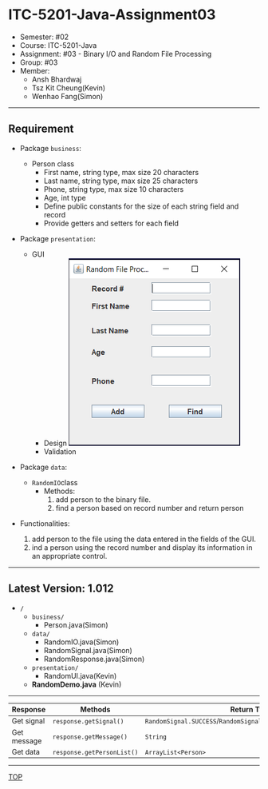 # ITC-5201-Java-Assignment03

- Semester: #02
- Course: ITC-5201-Java
- Assignment: #03 - Binary I/O and Random File Processing
- Group: #03
- Member:
  - Ansh Bhardwaj
  - Tsz Kit Cheung(Kevin)
  - Wenhao Fang(Simon)

---

## Requirement

- Package `business`:
  - Person class
    - First name, string type, max size 20 characters
    - Last name, string type, max size 25 characters
    - Phone, string type, max size 10 characters
    - Age, int type
    - Define public constants for the size of each string field and record
    - Provide getters and setters for each field
- Package `presentation`:
  - GUI
    - Design
      ![sample](./gui_sample.png)
    - Validation
- Package `data`:

  - `RandomIO`class
    - Methods:
      1. add person to the binary file.
      2. find a person based on record number and return person

- Functionalities:
  1. add person to the file using the data entered in the fields of the GUI.
  2. ind a person using the record number and display its information in an appropriate control.

---

## Latest Version: 1.012

- `/`
  - `business/`
    - Person.java(Simon)
  - `data/`
    - RandomIO.java(Simon)
    - RandomSignal.java(Simon)
    - RandomResponse.java(Simon)
  - `presentation/`
    - RandomUI.java(Kevin)
  - **RandomDemo.java** (Kevin)

---

| Response    | Methods                    | Return Type                                                        |
| ----------- | -------------------------- | ------------------------------------------------------------------ |
| Get signal  | `response.getSignal()`     | `RandomSignal.SUCCESS`/`RandomSignal.WARNING`/`RandomSignal.ERROR` |
| Get message | `response.getMessage()`    | `String`                                                           |
| Get data    | `response.getPersonList()` | `ArrayList<Person>`                                                |

---

[TOP](#itc-5201-java-assignment03)
